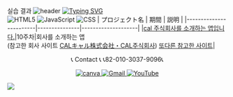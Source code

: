 실습 결과
![header](https://capsule-render.vercel.app/api?type=egg&color=gradient&height=300&section=header&text=welcome%2&fontSize=50&desc=10주차%20회사%20소개%20앱)
[![Typing SVG](https://readme-typing-svg.demolab.com?font=Fira+Code&pause=1000&random=false&width=435&lines=Challenge+And+Lead)](https://git.io/typing-svg)<br>
![HTML5](https://img.shields.io/badge/HTML5-E34F26?style=flat-square&logo=html5&logoColor=white)
![JavaScript](https://img.shields.io/badge/JavaScript-F7DF1E?style=for-the-badge&logo=javascript&logoColor=black)
![CSS](https://img.shields.io/badge/CSS-1572B6?style=for-the-badge&logo=css3&logoColor=white)
 | プロジェクト名           | 期間          | 説明                 |
  |------------------------|---------------|--------------------|
 |[cal 주식회사를 소개하는 앱입니다.](https://calcompany.netlify.app/)|10주차|회사를 소개하는 앱<br>(참고한 회사 사이트 [CALキャル株式会社・CAL주식회사](https://cal.co.jp/about/business/it/))
 [또다른 참고한 사이트](https://app.netlify.com/sites/dockdointroduce/configuration/general)|

 <p align="center">
  📞 Contact 📞
  📞82-010-3037-9096📞
</p>

<p align="center">

 <a href="https://www.canva.com/design/DAFzY5opUiA/Ge33dSKE16cErBaDJDp-BA/edit">
    <img src="https://img.shields.io/badge/canva-00C4CC?style=for-the-badge&logo=canva" alt="canva">
  </a>
  <a href="mailto:a01030379096@gmail.com">
    <img src="https://img.shields.io/badge/-Gmail-red?style=for-the-badge&logo=Gmail" alt="Gmail">
  </a>
  <a href="https://www.youtube.com/channel/UC484ZJMavtoPOI4ey-HFdCA">
   <img src="https://img.shields.io/badge/-YouTube-red?style=for-the-badge&logo=youtube"   alt="YouTube">
 </a>
</p>
<img src="https://capsule-render.vercel.app/api?type=egg&color=gradient&height=100&text=Thank%20you%20for%20watching.&section=footer" />
